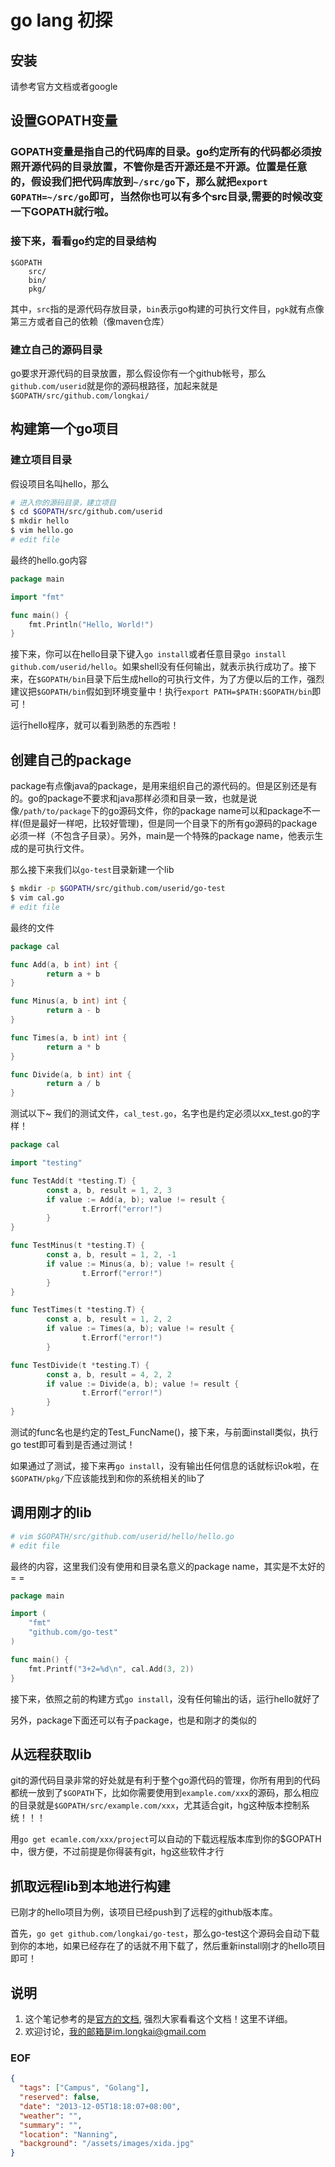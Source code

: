 go lang 初探
============

## 安装
请参考官方文档或者google

## 设置GOPATH变量
### GOPATH变量是指自己的代码库的目录。go约定所有的代码都必须按照开源代码的目录放置，不管你是否开源还是不开源。位置是任意的，假设我们把代码库放到``~/src/go``下，那么就把``export GOPATH=~/src/go``即可，当然你也可以有多个src目录,需要的时候改变一下GOPATH就行啦。

### 接下来，看看go约定的目录结构
```
$GOPATH
	src/
	bin/
	pkg/
```
其中，``src``指的是源代码存放目录，``bin``表示go构建的可执行文件目，``pgk``就有点像第三方或者自己的依赖（像maven仓库）

### 建立自己的源码目录
go要求开源代码的目录放置，那么假设你有一个github帐号，那么``github.com/userid``就是你的源码根路径，加起来就是``$GOPATH/src/github.com/longkai/``

## 构建第一个go项目
### 建立项目目录
假设项目名叫hello，那么
```sh
# 进入你的源码目录，建立项目
$ cd $GOPATH/src/github.com/userid
$ mkdir hello
$ vim hello.go
# edit file
```
最终的hello.go内容
```go
package main

import "fmt"

func main() {
	fmt.Println("Hello, World!")
}
```

接下来，你可以在hello目录下键入``go install``或者任意目录``go install github.com/userid/hello``。如果shell没有任何输出，就表示执行成功了。接下来，在``$GOPATH/bin``目录下后生成hello的可执行文件，为了方便以后的工作，强烈建议把``$GOPATH/bin``假如到环境变量中！执行``export PATH=$PATH:$GOPATH/bin``即可！

运行hello程序，就可以看到熟悉的东西啦！

## 创建自己的package
package有点像java的package，是用来组织自己的源代码的。但是区别还是有的。go的package不要求和java那样必须和目录一致，也就是说像``/path/to/package``下的go源码文件，你的package name可以和package不一样(但是最好一样吧，比较好管理)，但是同一个目录下的所有go源码的package必须一样（不包含子目录）。另外，main是一个特殊的package name，他表示生成的是可执行文件。

那么接下来我们以``go-test``目录新建一个lib

```sh
$ mkdir -p $GOPATH/src/github.com/userid/go-test
$ vim cal.go
# edit file
```
最终的文件
```go
package cal

func Add(a, b int) int {
        return a + b
}

func Minus(a, b int) int {
        return a - b
}

func Times(a, b int) int {
        return a * b
}

func Divide(a, b int) int {
        return a / b
}
```
测试以下~
我们的测试文件，``cal_test.go``，名字也是约定必须以xx_test.go的字样！
```go
package cal

import "testing"

func TestAdd(t *testing.T) {
        const a, b, result = 1, 2, 3
        if value := Add(a, b); value != result {
                t.Errorf("error!")
        }
}

func TestMinus(t *testing.T) {
        const a, b, result = 1, 2, -1
        if value := Minus(a, b); value != result {
                t.Errorf("error!")
        }
}

func TestTimes(t *testing.T) {
        const a, b, result = 1, 2, 2
        if value := Times(a, b); value != result {
                t.Errorf("error!")
        }

func TestDivide(t *testing.T) {
        const a, b, result = 4, 2, 2
        if value := Divide(a, b); value != result {
                t.Errorf("error!")
        }
}
```

测试的func名也是约定的Test_FuncName()，接下来，与前面install类似，执行go test即可看到是否通过测试！

如果通过了测试，接下来再``go install``，没有输出任何信息的话就标识ok啦，在``$GOPATH/pkg/``下应该能找到和你的系统相关的lib了

## 调用刚才的lib
```sh
# vim $GOPATH/src/github.com/userid/hello/hello.go
# edit file
```
最终的内容，这里我们没有使用和目录名意义的package name，其实是不太好的= =
```go
package main

import (
	"fmt"
	"github.com/go-test"
)

func main() {
	fmt.Printf("3+2=%d\n", cal.Add(3, 2))
}
```

接下来，依照之前的构建方式``go install``，没有任何输出的话，运行hello就好了

另外，package下面还可以有子package，也是和刚才的类似的

## 从远程获取lib
git的源代码目录非常的好处就是有利于整个go源代码的管理，你所有用到的代码都统一放到了``$GOPATH``下，比如你需要使用到``example.com/xxx``的源码，那么相应的目录就是``$GOPATH/src/example.com/xxx``，尤其适合git，hg这种版本控制系统！！！

用``go get ecamle.com/xxx/project``可以自动的下载远程版本库到你的$GOPATH中，很方便，不过前提是你得装有git，hg这些软件才行

## 抓取远程lib到本地进行构建
已刚才的hello项目为例，该项目已经push到了远程的github版本库。

首先，``go get github.com/longkai/go-test``，那么go-test这个源码会自动下载到你的本地，如果已经存在了的话就不用下载了，然后重新install刚才的hello项目即可！

## 说明
1. 这个笔记参考的是[官方的文档](http://golang.org/doc/code.html), 强烈大家看看这个文档！这里不详细。
2. 欢迎讨论，我的邮箱是im.longkai@gmail.com

### EOF
```json
{
  "tags": ["Campus", "Golang"],
  "reserved": false,
  "date": "2013-12-05T18:18:07+08:00",
  "weather": "",
  "summary": "",
  "location": "Nanning",
  "background": "/assets/images/xida.jpg"
}
```
